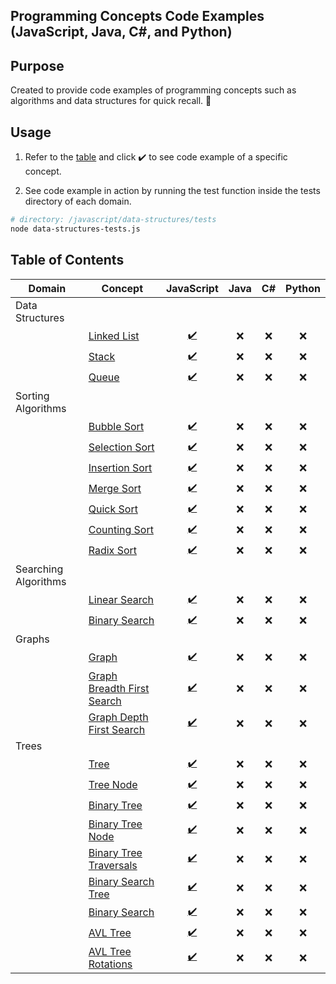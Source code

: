 ## Programming Concepts Code Examples (JavaScript, Java, C#, and Python)

## Purpose

Created to provide code examples of programming concepts such as algorithms and data structures for quick recall. 🧠

## Usage

1. Refer to the [table](#table-of-contents) and click ✔️ to see code example of a specific concept.

2. See code example in action by running the test function inside the tests directory of each domain.

```bash
# directory: /javascript/data-structures/tests
node data-structures-tests.js
```

## Table of Contents

| Domain               | Concept                                                                                                                     |                 JavaScript                  | Java | C#  | Python |
| -------------------- | --------------------------------------------------------------------------------------------------------------------------- | :-----------------------------------------: | :--: | :-: | :----: |
| Data Structures      |                                                                                                                             |                                             |      |     |        |
|                      | [Linked List](https://youtu.be/WwfhLC16bis)                                                                                 |            [✔️](data-structures)            |  ❌  | ❌  |   ❌   |
|                      | [Stack](https://youtu.be/A3ZUpyrnCbM)                                                                                       |       [✔️](data-structures/stack.js)        |  ❌  | ❌  |   ❌   |
|                      | [Queue](https://youtu.be/A3ZUpyrnCbM)                                                                                       |       [✔️](data-structures/queue.js)        |  ❌  | ❌  |   ❌   |
| Sorting Algorithms   |                                                                                                                             |                                             |      |     |        |
|                      | [Bubble Sort](https://youtu.be/uJLwnsLn0_Q)                                                                                 |   [✔️](sorting-algorithms/bubble-sort.js)   |  ❌  | ❌  |   ❌   |
|                      | [Selection Sort](https://youtu.be/3hH8kTHFw2A)                                                                              | [✔️](sorting-algorithms/selection-sort.js)  |  ❌  | ❌  |   ❌   |
|                      | [Insertion Sort](https://youtu.be/O0VbBkUvriI)                                                                              | [✔️](sorting-algorithms/insertion-sort.js)  |  ❌  | ❌  |   ❌   |
|                      | [Merge Sort](https://youtu.be/Ns7tGNbtvV4)                                                                                  |   [✔️](sorting-algorithms/merge-sort.js)    |  ❌  | ❌  |   ❌   |
|                      | [Quick Sort](https://youtu.be/0SkOjNaO1XY)                                                                                  |   [✔️](sorting-algorithms/quick-sort.js)    |  ❌  | ❌  |   ❌   |
|                      | [Counting Sort](https://youtu.be/OKd534EWcdk)                                                                               |  [✔️](sorting-algorithms/counting-sort.js)  |  ❌  | ❌  |   ❌   |
|                      | [Radix Sort](https://youtu.be/XiuSW_mEn7g)                                                                                  |   [✔️](sorting-algorithms/radix-sort.js)    |  ❌  | ❌  |   ❌   |
| Searching Algorithms |                                                                                                                             |                                             |      |     |        |
|                      | [Linear Search](https://youtu.be/TwsgCHYmbbA)                                                                               | [✔️](searching-algorithms/linear-search.js) |  ❌  | ❌  |   ❌   |
|                      | [Binary Search](https://youtu.be/6ysjqCUv3K4)                                                                               | [✔️](searching-algorithms/binary-search.js) |  ❌  | ❌  |   ❌   |
| Graphs               |                                                                                                                             |                                             |      |     |        |
|                      | [Graph](https://youtu.be/DBRW8nwZV-g)                                                                                       |            [✔️](graphs/graph.js)            |  ❌  | ❌  |   ❌   |
|                      | [Graph Breadth First Search](https://youtu.be/cWNEl4HE2OE)                                                                  | [✔️](graphs/graph-searching-algorithms.js)  |  ❌  | ❌  |   ❌   |
|                      | [Graph Depth First Search](https://youtu.be/cWNEl4HE2OE)                                                                    | [✔️](graphs/graph-searching-algorithms.js)  |  ❌  | ❌  |   ❌   |
| Trees                |                                                                                                                             |                                             |      |     |        |
|                      | [Tree](https://youtu.be/1-l_UOFi1Xw)                                                                                        |                 [✔️](trees)                 |  ❌  | ❌  |   ❌   |
|                      | [Tree Node](https://youtu.be/1-l_UOFi1Xw)                                                                                   |          [✔️](trees/tree-node.js)           |  ❌  | ❌  |   ❌   |
|                      | [Binary Tree](https://www.programiz.com/dsa/binary-tree)                                                                    |                 [✔️](trees)                 |  ❌  | ❌  |   ❌   |
|                      | [Binary Tree Node](https://www.programiz.com/dsa/binary-tree)                                                               |       [✔️](trees/binary-tree-node.js)       |  ❌  | ❌  |   ❌   |
|                      | [Binary Tree Traversals](https://youtu.be/IpyCqRmaKW4)                                                                      |       [✔️](trees/tree-traversals.js)        |  ❌  | ❌  |   ❌   |
|                      | [Binary Search Tree](https://youtu.be/5cU1ILGy6dM)                                                                          |      [✔️](trees/binary-search-tree.js)      |  ❌  | ❌  |   ❌   |
|                      | [Binary Search](https://youtu.be/6ysjqCUv3K4)                                                                               |      [✔️](trees/binary-search-tree.js)      |  ❌  | ❌  |   ❌   |
|                      | [AVL Tree](https://adrianmejia.com/self-balanced-binary-search-trees-with-avl-tree-data-structure-for-beginners/)           |           [✔️](trees/avl-tree.js)           |  ❌  | ❌  |   ❌   |
|                      | [AVL Tree Rotations](https://adrianmejia.com/self-balanced-binary-search-trees-with-avl-tree-data-structure-for-beginners/) |        [✔️](trees/tree-rotations.js)        |  ❌  | ❌  |   ❌   |
